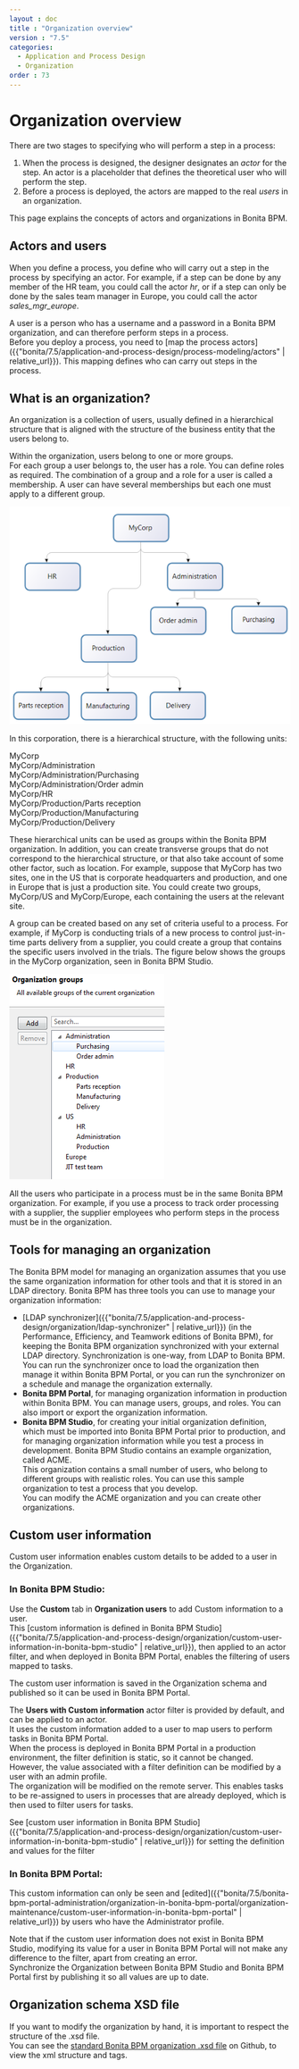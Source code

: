 ```yaml
---
layout : doc
title : "Organization overview"
version : "7.5"
categories:
  - Application and Process Design
  - Organization
order : 73
---
```

# Organization overview

There are two stages to specifying who will perform a step in a process:

1. When the process is designed, the designer designates an _actor_ for the step. An actor is a placeholder that defines the theoretical user who will perform the step.
2. Before a process is deployed, the actors are mapped to the real _users_ in an organization.

This page explains the concepts of actors and organizations in Bonita BPM.

## Actors and users

When you define a process, you define who will carry out a step in the process by specifying an actor. For example, if a step can be done by any member of the HR team, you could call the actor _hr_, or if a step can only be done by the sales team manager in Europe, you could call the actor _sales\_mgr\_europe_.

A user is a person who has a username and a password in a Bonita BPM organization, and can therefore perform steps in a process.   
Before you deploy a process, you need to [map the process actors]({{"bonita/7.5/application-and-process-design/process-modeling/actors" | relative_url}}). This mapping defines who can carry out steps in the process. 

## What is an organization?

An organization is a collection of users, usually defined in a hierarchical structure that is aligned with the structure of the business entity that the users belong to.

Within the organization, users belong to one or more groups.  
For each group a user belongs to, the user has a role. You can define roles as required. The combination of a group and a role for a user is called a membership. A user can have several memberships but each one must apply to a different group.

![The structure of MyCorp](images/images-6_0/admin_org_MyCorp_structure.png)

In this corporation, there is a hierarchical structure, with the following units:

MyCorp  
MyCorp/Administration  
MyCorp/Administration/Purchasing  
MyCorp/Administration/Order admin  
MyCorp/HR  
MyCorp/Production/Parts reception  
MyCorp/Production/Manufacturing  
MyCorp/Production/Delivery

These hierarchical units can be used as groups within the Bonita BPM organization. In addition, you can create transverse groups that do not correspond to the hierarchical structure, or that also take account of some other factor, such as location. For example, suppose that MyCorp has two sites, one in the US that is corporate headquarters and production, and one in Europe that is just a production site. You could create two groups, MyCorp/US and MyCorp/Europe, each containing the users at the relevant site.

A group can be created based on any set of criteria useful to a process. For example, if MyCorp is conducting trials of a new process to control just-in-time parts delivery from a supplier, you could create a group that contains the specific users involved in the trials. The figure below shows the groups in the MyCorp organization, seen in Bonita BPM Studio.

![The groups of MyCorp](images/images-6_0/admin_org_mycorp_groups.png)

All the users who participate in a process must be in the same Bonita BPM organization. For example, if you use a process to track order processing with a supplier, the supplier employees who perform steps in the process must be in the organization.

## Tools for managing an organization

The Bonita BPM model for managing an organization assumes that you use the same organization information for other tools and that it is stored in an LDAP directory. Bonita BPM has three tools you can use to manage your organization information:

* [LDAP synchronizer]({{"bonita/7.5/application-and-process-design/organization/ldap-synchronizer" | relative_url}}) (in the Performance, Efficiency, and Teamwork editions of Bonita BPM), for keeping the Bonita BPM organization synchronized with your external LDAP directory. Synchronization is one-way, from LDAP to Bonita BPM. You can run the synchronizer once to load the organization then manage it within Bonita BPM Portal, or you can run the synchronizer on a schedule and manage the organization externally.
* **Bonita BPM Portal**, for managing organization information in production within Bonita BPM. You can manage users, groups, and roles. You can also import or export the organization information.
* **Bonita BPM Studio**, for creating your initial organization definition, which must be imported into Bonita BPM Portal prior to production, and for managing organization information while you test a process in development. Bonita BPM Studio contains an example organization, called ACME.  
This organization contains a small number of users, who belong to different groups with realistic roles. You can use this sample organization to test a process that you develop.   
You can modify the ACME organization and you can create other organizations.

## Custom user information

Custom user information enables custom details to be added to a user in the Organization.

### In Bonita BPM Studio:

Use the **Custom** tab in **Organization users** to add Custom information to a user.  
This [custom information is defined in Bonita BPM Studio]({{"bonita/7.5/application-and-process-design/organization/custom-user-information-in-bonita-bpm-studio" | relative_url}}), then applied to an actor filter, and when deployed in Bonita BPM Portal, enables the filtering of users mapped to tasks.

The custom user information is saved in the Organization schema and published so it can be used in Bonita BPM Portal.

The **Users with Custom information** actor filter is provided by default, and can be applied to an actor.   
It uses the custom information added to a user to map users to perform tasks in Bonita BPM Portal.  
When the process is deployed in Bonita BPM Portal in a production environment, the filter definition is static, so it cannot be changed.   
However, the value associated with a filter definition can be modified by a user with an admin profile.  
The organization will be modified on the remote server. This enables tasks to be re-assigned to users in processes that are already deployed, which is then used to filter users for tasks.

See [custom user information in Bonita BPM Studio]({{"bonita/7.5/application-and-process-design/organization/custom-user-information-in-bonita-bpm-studio" | relative_url}}) for setting the definition and values for the filter

### In Bonita BPM Portal:

This custom information can only be seen and [edited]({{"bonita/7.5/bonita-bpm-portal-administration/organization-in-bonita-bpm-portal/organization-maintenance/custom-user-information-in-bonita-bpm-portal" | relative_url}}) by users who have the Administrator profile.

Note that if the custom user information does not exist in Bonita BPM Studio, modifying its value for a user in Bonita BPM Portal will not make any difference to the filter, apart from creating an error.  
Synchronize the Organization between Bonita BPM Studio and Bonita BPM Portal first by publishing it so all values are up to date.

## Organization schema XSD file

If you want to modify the organization by hand, it is important to respect the structure of the .xsd file.  
You can see the [standard Bonita BPM organization .xsd file](https://github.com/bonitasoft/bonita-engine/blob/master/bpm/bonita-core/bonita-process-engine/src/main/resources/bos-organization.xsd) on Github, to view the xml structure and tags.
